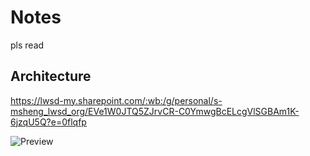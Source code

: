 # Notes
pls read

## Architecture
https://lwsd-my.sharepoint.com/:wb:/g/personal/s-msheng_lwsd_org/EVe1W0JTQ5ZJrvCR-C0YmwgBcELcgVlSGBAm1K-6jzqU5Q?e=0flqfp

![Preview](https://github.com/crystaltine/asp_3/assets/114899328/905cddb2-dd0f-44fe-8bda-30747f537d4f)
